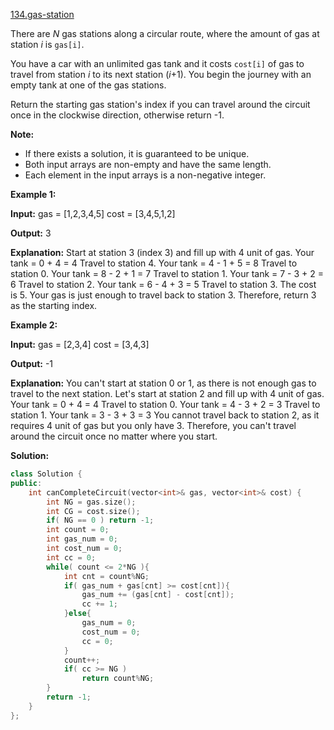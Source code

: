 [134.gas-station](https://leetcode.com/problems/gas-station/)  

There are _N_ gas stations along a circular route, where the amount of gas at station _i_ is `gas[i]`.

You have a car with an unlimited gas tank and it costs `cost[i]` of gas to travel from station _i_ to its next station (_i_+1). You begin the journey with an empty tank at one of the gas stations.

Return the starting gas station's index if you can travel around the circuit once in the clockwise direction, otherwise return -1.

**Note:**

*   If there exists a solution, it is guaranteed to be unique.
*   Both input arrays are non-empty and have the same length.
*   Each element in the input arrays is a non-negative integer.

**Example 1:**

**Input:** 
gas  = \[1,2,3,4,5\]
cost = \[3,4,5,1,2\]

**Output:** 3

**Explanation:** Start at station 3 (index 3) and fill up with 4 unit of gas. Your tank = 0 + 4 = 4
Travel to station 4. Your tank = 4 - 1 + 5 = 8
Travel to station 0. Your tank = 8 - 2 + 1 = 7
Travel to station 1. Your tank = 7 - 3 + 2 = 6
Travel to station 2. Your tank = 6 - 4 + 3 = 5
Travel to station 3. The cost is 5. Your gas is just enough to travel back to station 3.
Therefore, return 3 as the starting index.

**Example 2:**

**Input:** 
gas  = \[2,3,4\]
cost = \[3,4,3\]

**Output:** -1

**Explanation:** You can't start at station 0 or 1, as there is not enough gas to travel to the next station.
Let's start at station 2 and fill up with 4 unit of gas. Your tank = 0 + 4 = 4
Travel to station 0. Your tank = 4 - 3 + 2 = 3
Travel to station 1. Your tank = 3 - 3 + 3 = 3
You cannot travel back to station 2, as it requires 4 unit of gas but you only have 3.
Therefore, you can't travel around the circuit once no matter where you start.  



**Solution:**  

```cpp
class Solution {
public:
    int canCompleteCircuit(vector<int>& gas, vector<int>& cost) {
        int NG = gas.size();
        int CG = cost.size();
        if( NG == 0 ) return -1;
        int count = 0;
        int gas_num = 0;
        int cost_num = 0;
        int cc = 0;
        while( count <= 2*NG ){
            int cnt = count%NG;
            if( gas_num + gas[cnt] >= cost[cnt]){
                gas_num += (gas[cnt] - cost[cnt]);
                cc += 1;
            }else{
                gas_num = 0;
                cost_num = 0;
                cc = 0;
            }
            count++;
            if( cc >= NG )
                return count%NG;
        }
        return -1;
    }
};
```
      